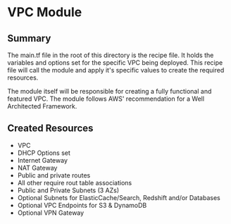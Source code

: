 # VPC Module 

## Summary
The main.tf file in the root of this directory is the recipe file. It holds the variables and options set for the specific VPC being deployed. This recipe file will call the module and apply it's specific values to create the required resources.

The module itself will be responsible for creating a fully functional and featured VPC. The module follows AWS' recommendation for a Well Architected Framework.

## Created Resources
- VPC
- DHCP Options set
- Internet Gateway
- NAT Gateway
- Public and private routes
- All other require rout table associations
- Public and Private Subnets (3 AZs)
- Optional Subnets for ElasticCache/Search, Redshift and/or Databases
- Optional VPC Endpoints for S3 & DynamoDB
- Optional VPN Gateway